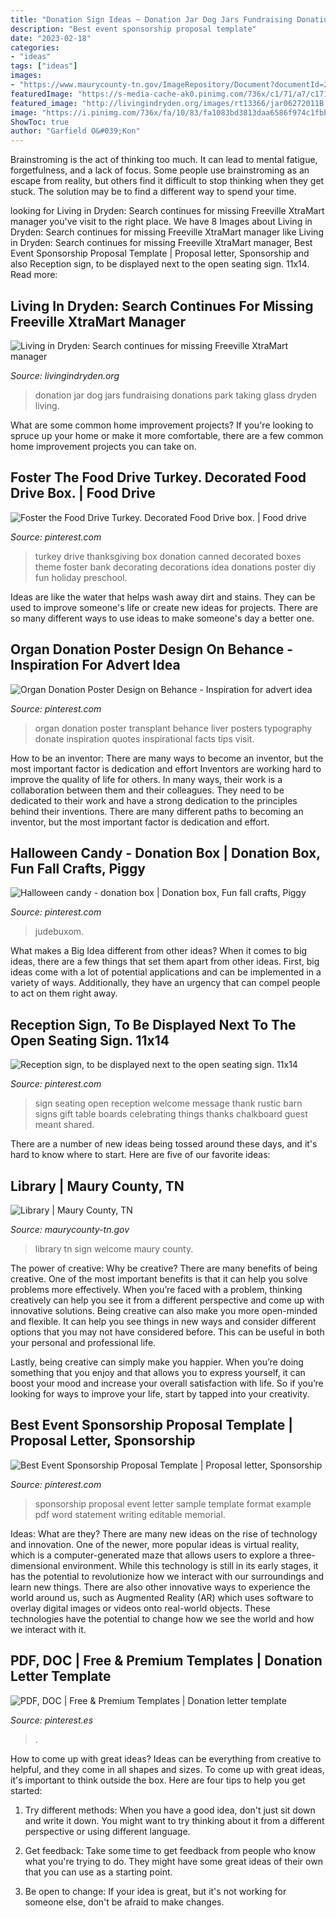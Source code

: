 ```yaml
---
title: "Donation Sign Ideas ~ Donation Jar Dog Jars Fundraising Donations Park Taking Glass Dryden Living"
description: "Best event sponsorship proposal template"
date: "2023-02-18"
categories:
- "ideas"
tags: ["ideas"]
images:
- "https://www.maurycounty-tn.gov/ImageRepository/Document?documentId=2597"
featuredImage: "https://s-media-cache-ak0.pinimg.com/736x/c1/71/a7/c171a72d3243cedb609b9f8f9b87d2cd.jpg"
featured_image: "http://livingindryden.org/images/rt13366/jar06272011B.jpg"
image: "https://i.pinimg.com/736x/fa/10/83/fa1083bd3813daa6586f974c1fbbd850.jpg"
ShowToc: true
author: "Garfield O&#039;Kon"
---
```



Brainstroming is the act of thinking too much. It can lead to mental fatigue, forgetfulness, and a lack of focus. Some people use brainstroming as an escape from reality, but others find it difficult to stop thinking when they get stuck. The solution may be to find a different way to spend your time.

	

		
looking for Living in Dryden: Search continues for missing Freeville XtraMart manager you've visit to the right place. We have 8 Images about Living in Dryden: Search continues for missing Freeville XtraMart manager like Living in Dryden: Search continues for missing Freeville XtraMart manager, Best Event Sponsorship Proposal Template | Proposal letter, Sponsorship and also Reception sign, to be displayed next to the open seating sign. 11x14. Read more:
		
    
## Living In Dryden: Search Continues For Missing Freeville XtraMart Manager

<img loading=lazy src="http://livingindryden.org/images/rt13366/jar06272011B.jpg" onerror="this.onerror=null;this.src='https://tse1.mm.bing.net/th?id=OIP.Tq6ZGG0NBDLBTd-ikLUHGAHaJ6&amp;pid=15.1';" alt="Living in Dryden: Search continues for missing Freeville XtraMart manager">

_Source: livingindryden.org_

>donation jar dog jars fundraising donations park taking glass dryden living. 

	

What are some common home improvement projects?
If you're looking to spruce up your home or make it more comfortable, there are a few common home improvement projects you can take on.

    
## Foster The Food Drive Turkey. Decorated Food Drive Box. | Food Drive

<img loading=lazy src="https://i.pinimg.com/736x/95/bc/cc/95bccc10900523c65b16576cc0ed56f2--food-bank-food-networktrisha.jpg" onerror="this.onerror=null;this.src='https://tse2.mm.bing.net/th?id=OIP.RMl41QCyJrh0UV4PVCgCwQHaJ3&amp;pid=15.1';" alt="Foster the Food Drive Turkey. Decorated Food Drive box. | Food drive">

_Source: pinterest.com_

>turkey drive thanksgiving box donation canned decorated boxes theme foster bank decorating decorations idea donations poster diy fun holiday preschool. 

	

Ideas are like the water that helps wash away dirt and stains. They can be used to improve someone's life or create new ideas for projects. There are so many different ways to use ideas to make someone's day a better one.

    
## Organ Donation Poster Design On Behance - Inspiration For Advert Idea

<img loading=lazy src="https://i.pinimg.com/736x/21/d2/82/21d282967e842803793cb89f1593d3b0--organ-donation-poster-designs.jpg" onerror="this.onerror=null;this.src='https://tse1.mm.bing.net/th?id=OIP.bKc32udJxT3igWRR5TS_2gHaL2&amp;pid=15.1';" alt="Organ Donation Poster Design on Behance - Inspiration for advert idea">

_Source: pinterest.com_

>organ donation poster transplant behance liver posters typography donate inspiration quotes inspirational facts tips visit. 

	

How to be an inventor: There are many ways to become an inventor, but the most important factor is dedication and effort
Inventors are working hard to improve the quality of life for others. In many ways, their work is a collaboration between them and their colleagues. They need to be dedicated to their work and have a strong dedication to the principles behind their inventions. There are many different paths to becoming an inventor, but the most important factor is dedication and effort.

    
## Halloween Candy - Donation Box | Donation Box, Fun Fall Crafts, Piggy

<img loading=lazy src="https://i.pinimg.com/736x/48/42/e5/4842e584f41183e01fedcef35e64f6ea.jpg" onerror="this.onerror=null;this.src='https://tse1.mm.bing.net/th?id=OIP.tTdUzB2dPbBwKrI__NSkmgHaJj&amp;pid=15.1';" alt="Halloween candy - donation box | Donation box, Fun fall crafts, Piggy">

_Source: pinterest.com_

>judebuxom. 

	

What makes a Big Idea different from other ideas?
When it comes to big ideas, there are a few things that set them apart from other ideas. First, big ideas come with a lot of potential applications and can be implemented in a variety of ways. Additionally, they have an urgency that can compel people to act on them right away.

    
## Reception Sign, To Be Displayed Next To The Open Seating Sign. 11x14

<img loading=lazy src="https://s-media-cache-ak0.pinimg.com/736x/c1/71/a7/c171a72d3243cedb609b9f8f9b87d2cd.jpg" onerror="this.onerror=null;this.src='https://tse4.mm.bing.net/th?id=OIP.8lPRen7l31u99uCrsWH_PQHaLH&amp;pid=15.1';" alt="Reception sign, to be displayed next to the open seating sign. 11x14">

_Source: pinterest.com_

>sign seating open reception welcome message thank rustic barn signs gift table boards celebrating things thanks chalkboard guest meant shared. 

	

There are a number of new ideas being tossed around these days, and it's hard to know where to start. Here are five of our favorite ideas: 

    
## Library | Maury County, TN

<img loading=lazy src="https://www.maurycounty-tn.gov/ImageRepository/Document?documentId=2597" onerror="this.onerror=null;this.src='https://tse1.mm.bing.net/th?id=OIP.wgRk9RId7afwc2Nn2papSQHaFj&amp;pid=15.1';" alt="Library | Maury County, TN">

_Source: maurycounty-tn.gov_

>library tn sign welcome maury county. 

	

The power of creative: Why be creative?
There are many benefits of being creative. One of the most important benefits is that it can help you solve problems more effectively. When you’re faced with a problem, thinking creatively can help you see it from a different perspective and come up with innovative solutions.
Being creative can also make you more open-minded and flexible. It can help you see things in new ways and consider different options that you may not have considered before. This can be useful in both your personal and professional life.

Lastly, being creative can simply make you happier. When you’re doing something that you enjoy and that allows you to express yourself, it can boost your mood and increase your overall satisfaction with life. So if you’re looking for ways to improve your life, start by tapped into your creativity.

    
## Best Event Sponsorship Proposal Template | Proposal Letter, Sponsorship

<img loading=lazy src="https://i.pinimg.com/736x/fa/10/83/fa1083bd3813daa6586f974c1fbbd850.jpg" onerror="this.onerror=null;this.src='https://tse2.mm.bing.net/th?id=OIP.lQkRlQa1zePHkIqtYVdCFAHaKe&amp;pid=15.1';" alt="Best Event Sponsorship Proposal Template | Proposal letter, Sponsorship">

_Source: pinterest.com_

>sponsorship proposal event letter sample template format example pdf word statement writing editable memorial. 

	

Ideas: What are they?
There are many new ideas on the rise of technology and innovation. One of the newer, more popular ideas is virtual reality, which is a computer-generated maze that allows users to explore a three-dimensional environment. While this technology is still in its early stages, it has the potential to revolutionize how we interact with our surroundings and learn new things. There are also other innovative ways to experience the world around us, such as Augmented Reality (AR) which uses software to overlay digital images or videos onto real-world objects. These technologies have the potential to change how we see the world and how we interact with it.

    
## PDF, DOC | Free &amp; Premium Templates | Donation Letter Template

<img loading=lazy src="https://i.pinimg.com/736x/1b/26/ec/1b26ec9d6f6e0f22c0901676a9ba53fe.jpg" onerror="this.onerror=null;this.src='https://tse4.mm.bing.net/th?id=OIP.UzZLHziiLt_6t29vPHRyqgAAAA&amp;pid=15.1';" alt="PDF, DOC | Free &amp; Premium Templates | Donation letter template">

_Source: pinterest.es_

>. 

	

How to come up with great ideas?
Ideas can be everything from creative to helpful, and they come in all shapes and sizes. To come up with great ideas, it's important to think outside the box. Here are four tips to help you get started:
1. Try different methods: When you have a good idea, don't just sit down and write it down. You might want to try thinking about it from a different perspective or using different language.

2. Get feedback: Take some time to get feedback from people who know what you're trying to do. They might have some great ideas of their own that you can use as a starting point.

3. Be open to change: If your idea is great, but it's not working for someone else, don't be afraid to make changes.

